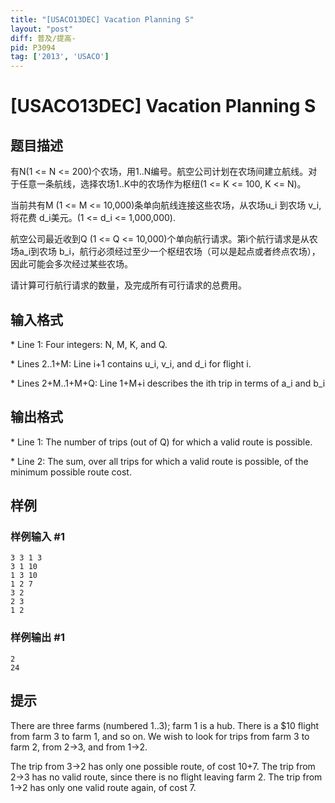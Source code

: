 ```yaml
---
title: "[USACO13DEC] Vacation Planning S"
layout: "post"
diff: 普及/提高-
pid: P3094
tag: ['2013', 'USACO']
---
```

# [USACO13DEC] Vacation Planning S
## 题目描述

有N(1 <= N <= 200)个农场，用1..N编号。航空公司计划在农场间建立航线。对于任意一条航线，选择农场1..K中的农场作为枢纽(1 <= K <= 100, K <= N)。


当前共有M (1 <= M <= 10,000)条单向航线连接这些农场，从农场u\_i 到农场 v\_i, 将花费 d\_i美元。(1 <= d\_i <= 1,000,000).


航空公司最近收到Q (1 <= Q <= 10,000)个单向航行请求。第i个航行请求是从农场a\_i到农场 b\_i，航行必须经过至少一个枢纽农场（可以是起点或者终点农场），因此可能会多次经过某些农场。


请计算可行航行请求的数量，及完成所有可行请求的总费用。

## 输入格式

\* Line 1: Four integers: N, M, K, and Q.

\* Lines 2..1+M: Line i+1 contains u\_i, v\_i, and d\_i for flight i.

\* Lines 2+M..1+M+Q: Line 1+M+i describes the ith trip in terms of a\_i and b\_i

## 输出格式

\* Line 1: The number of trips (out of Q) for which a valid route is possible.

\* Line 2: The sum, over all trips for which a valid route is possible, of the minimum possible route cost.

## 样例

### 样例输入 #1
```
3 3 1 3 
3 1 10 
1 3 10 
1 2 7 
3 2 
2 3 
1 2 

```
### 样例输出 #1
```
2 
24 

```
## 提示

There are three farms (numbered 1..3); farm 1 is a hub.  There is a $10 flight from farm 3 to farm 1, and so on.  We wish to look for trips from farm 3 to farm 2, from 2->3, and from 1->2.


The trip from 3->2 has only one possible route, of cost 10+7.  The trip from 2->3 has no valid route, since there is no flight leaving farm 2.  The trip from 1->2 has only one valid route again, of cost 7.

